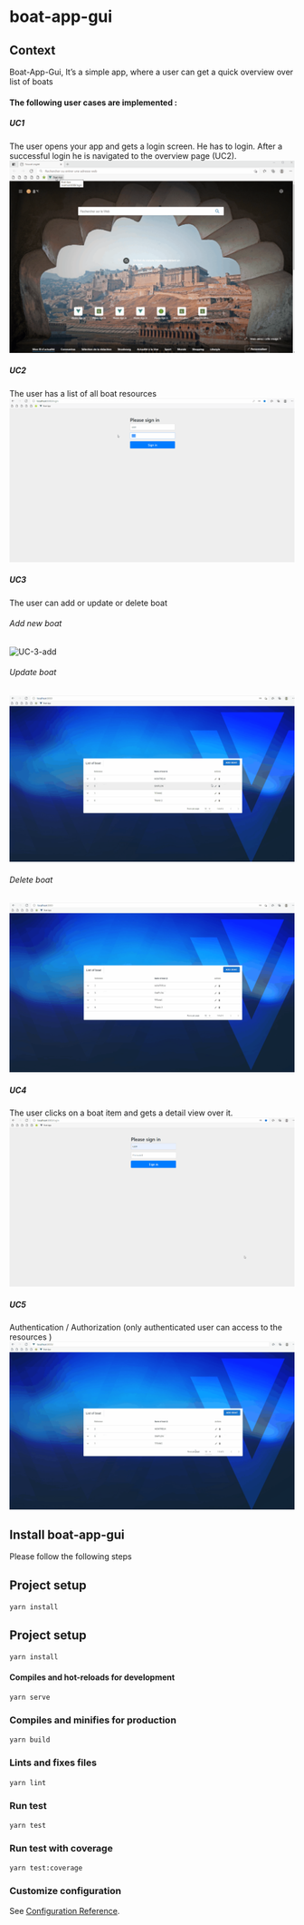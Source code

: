 # boat-app-gui

## Context
Boat-App-Gui, It’s a simple app, where a user can get a quick overview over list of boats

#### The following user cases are implemented : 

##### UC1

The user opens your app and gets a login screen. He has to login. After a successful login he is navigated to
the overview page (UC2).
![UC1](demo/UC1.gif)
##### UC2

The user has a list of all boat resources
![UC2](demo/UC2.gif)
##### UC3

The user can add or update or delete boat
###### Add new boat
![UC-3-add](demo/UC-3-add.gif)
###### Update boat
![UC3-edit](demo/UC3-edit.gif)
###### Delete boat
![UC3-delete](demo/UC3-delete.gif)
##### UC4

The user clicks on a boat item and gets a detail view over it.
![UC4-demo](demo/UC-4.gif)
##### UC5

Authentication / Authorization (only authenticated user can access to the resources )
![UC5-demo](demo/UC-Authozisation.gif)
## Install boat-app-gui 
Please follow the following steps


## Project setup
```
yarn install
```

## Project setup
```
yarn install
```

#### Compiles and hot-reloads for development
```
yarn serve
```

### Compiles and minifies for production
```
yarn build
```

### Lints and fixes files
```
yarn lint
```
### Run test
```
yarn test
```
### Run test with coverage
```
yarn test:coverage
```

### Customize configuration
See [Configuration Reference](https://cli.vuejs.org/config/).
